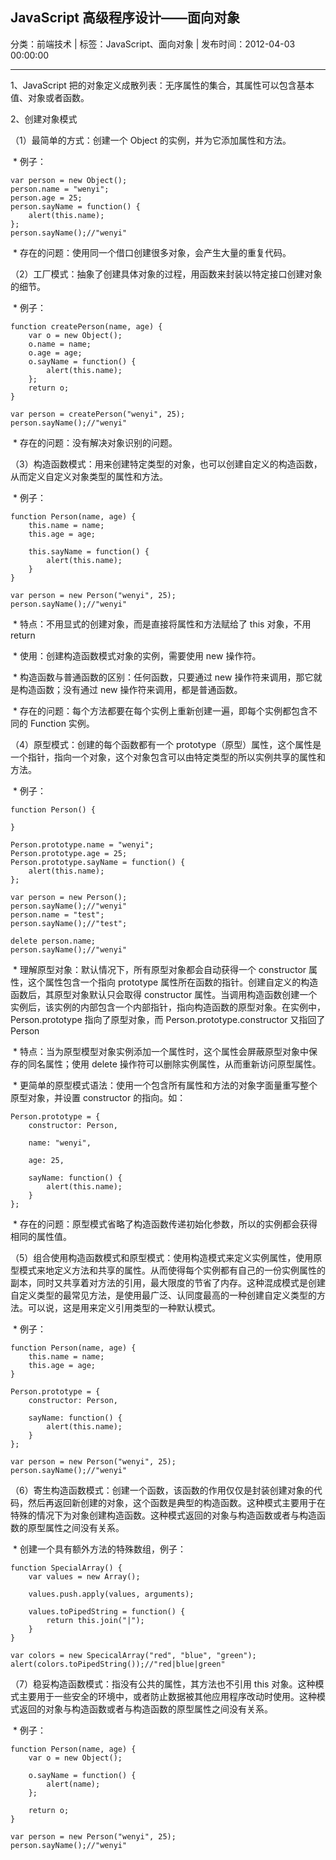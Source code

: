 ## JavaScript 高级程序设计——面向对象

分类：前端技术 | 标签：JavaScript、面向对象 | 发布时间：2012-04-03 00:00:00

___

1、JavaScript
把的对象定义成散列表：无序属性的集合，其属性可以包含基本值、对象或者函数。


2、创建对象模式

（1）最简单的方式：创建一个 Object 的实例，并为它添加属性和方法。

 \* 例子：

```
var person = new Object();
person.name = "wenyi";
person.age = 25;
person.sayName = function() {
	alert(this.name);
};
person.sayName();//"wenyi"
```

 \* 存在的问题：使用同一个借口创建很多对象，会产生大量的重复代码。


（2）工厂模式：抽象了创建具体对象的过程，用函数来封装以特定接口创建对象的细节。

 \* 例子：

```
function createPerson(name, age) {
	var o = new Object();
	o.name = name;
	o.age = age;
	o.sayName = function() {
		alert(this.name);
	};
	return o;
}

var person = createPerson("wenyi", 25);
person.sayName();//"wenyi"
```

 \* 存在的问题：没有解决对象识别的问题。


（3）构造函数模式：用来创建特定类型的对象，也可以创建自定义的构造函数，从而定义自定义对象类型的属性和方法。

 \* 例子：

```
function Person(name, age) {
	this.name = name;
	this.age = age;

	this.sayName = function() {
		alert(this.name);
	}
}

var person = new Person("wenyi", 25);
person.sayName();//"wenyi"
```

 \* 特点：不用显式的创建对象，而是直接将属性和方法赋给了 this 对象，不用
return

 \* 使用：创建构造函数模式对象的实例，需要使用 new 操作符。

 \* 构造函数与普通函数的区别：任何函数，只要通过 new
操作符来调用，那它就是构造函数；没有通过 new 操作符来调用，都是普通函数。

 \*
存在的问题：每个方法都要在每个实例上重新创建一遍，即每个实例都包含不同的
Function 实例。


（4）原型模式：创建的每个函数都有一个
prototype（原型）属性，这个属性是一个指针，指向一个对象，这个对象包含可以由特定类型的所以实例共享的属性和方法。

 \* 例子：
```
function Person() {

}

Person.prototype.name = "wenyi";
Person.prototype.age = 25;
Person.prototype.sayName = function() {
	alert(this.name);
};

var person = new Person();
person.sayName();//"wenyi"
person.name = "test";
person.sayName();//"test";

delete person.name;
person.sayName();//"wenyi"
```

 \* 理解原型对象：默认情况下，所有原型对象都会自动获得一个 constructor
属性，这个属性包含一个指向 prototype
属性所在函数的指针。创建自定义的构造函数后，其原型对象默认只会取得
constructor
属性。当调用构造函数创建一个实例后，该实例的内部包含一个内部指针，指向构造函数的原型对象。在实例中，Person.prototype
指向了原型对象，而 Person.prototype.constructor 又指回了 Person

 \*
特点：当为原型模型对象实例添加一个属性时，这个属性会屏蔽原型对象中保存的同名属性；使用
delete 操作符可以删除实例属性，从而重新访问原型属性。

 \*
更简单的原型模式语法：使用一个包含所有属性和方法的对象字面量重写整个原型对象，并设置
constructor 的指向。如：
```
Person.prototype = {
	constructor: Person,
	
	name: "wenyi",
	
	age: 25,
	
	sayName: function() {
		alert(this.name);
	}
};
```

 \*
存在的问题：原型模式省略了构造函数传递初始化参数，所以的实例都会获得相同的属性值。


（5）组合使用构造函数模式和原型模式：使用构造模式来定义实例属性，使用原型模式来地定义方法和共享的属性。从而使得每个实例都有自己的一份实例属性的副本，同时又共享着对方法的引用，最大限度的节省了内存。这种混成模式是创建自定义类型的最常见方法，是使用最广泛、认同度最高的一种创建自定义类型的方法。可以说，这是用来定义引用类型的一种默认模式。

 \* 例子：
```
function Person(name, age) {
	this.name = name;
	this.age = age;
}

Person.prototype = {
	constructor: Person,

	sayName: function() {
		alert(this.name);
	}
};

var person = new Person("wenyi", 25);
person.sayName();//"wenyi"
```

（6）寄生构造函数模式：创建一个函数，该函数的作用仅仅是封装创建对象的代码，然后再返回新创建的对象，这个函数是典型的构造函数。这种模式主要用于在特殊的情况下为对象创建构造函数。这种模式返回的对象与构造函数或者与构造函数的原型属性之间没有关系。

 \* 创建一个具有额外方法的特殊数组，例子：
```
function SpecialArray() {
	var values = new Array();

	values.push.apply(values, arguments);

	values.toPipedString = function() {
		return this.join("|");
	}
}

var colors = new SpecicalArray("red", "blue", "green");
alert(colors.toPipedString());//"red|blue|green"
```

（7）稳妥构造函数模式：指没有公共的属性，其方法也不引用 this
对象。这种模式主要用于一些安全的环境中，或者防止数据被其他应用程序改动时使用。这种模式返回的对象与构造函数或者与构造函数的原型属性之间没有关系。

 \* 例子：
```
function Person(name, age) {
	var o = new Object();
	
	o.sayName = function() {
		alert(name);
	};

	return o;
}

var person = new Person("wenyi", 25);
person.sayName();//"wenyi"
```